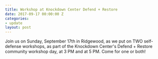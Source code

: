 ```yaml
---
title: Workshop at Knockdown Center Defend + Restore
date: 2017-09-17 00:00:00 Z
categories:
- update
layout: post
---
```


Join us on Sunday, September 17th in Ridgewood, as we put on TWO self-defense workshops, as part of the Knockdown Center's Defend + Restore community workshop day, at 3 PM and at 5 PM. Come for one or both!
